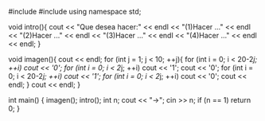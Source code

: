 #include <iostream>
#include <cmath>
using namespace std;

void intro(){
    cout << "Que desea hacer:" << endl << "(1)Hacer ..." << endl << "(2)Hacer ..." <<  endl << "(3)Hacer ..." << endl << "(4)Hacer ..." << endl << endl;
}

void imagen(){
    cout << endl;
    for (int j = 1; j < 10; ++j){
        for (int i = 0; i < 20-2*j; ++i)
            cout << '0';
        for (int i = 0; i < 2*j; ++i)
            cout << '1';
        cout << '0';
        for (int i = 0; i < 20-2*j; ++i)
            cout << '1';
        for (int i = 0; i < 2*j; ++i)
            cout << '0';
        cout << endl;
    }
    cout << endl;
}

int main()
{
    imagen();
    intro();
    int n;
    cout << "->";
    cin >> n;
    if (n == 1)
    return 0;
}

